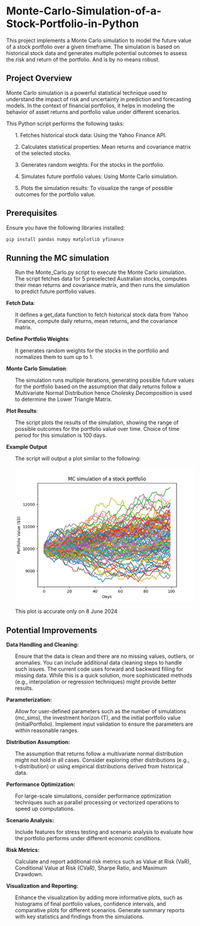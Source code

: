 # Monte-Carlo-Simulation-of-a-Stock-Portfolio-in-Python

This project implements a Monte Carlo simulation to model the future value of a stock portfolio over a given timeframe. The simulation is based on historical stock data and generates multiple potential outcomes to assess the risk and return of the portfolio. And is by no means robust.

## Project Overview
Monte Carlo simulation is a powerful statistical technique used to understand the impact of risk and uncertainty in prediction and forecasting models. In the context of financial portfolios, it helps in modeling the behavior of asset returns and portfolio value under different scenarios.

This Python script performs the following tasks:
<ul>1. Fetches historical stock data: Using the Yahoo Finance API.</ul>
<ul>2. Calculates statistical properties: Mean returns and covariance matrix of the selected stocks.</ul>
<ul>3. Generates random weights: For the stocks in the portfolio.</ul>
<ul>4. Simulates future portfolio values: Using Monte Carlo simulation.</ul>
<ul>5. Plots the simulation results: To visualize the range of possible outcomes for the portfolio value.</ul>

## Prerequisites
Ensure you have the following libraries installed:
```sh
pip install pandas numpy matplotlib yfinance
```

## Running the MC simulation
<ul>Run the Monte_Carlo.py script to execute the Monte Carlo simulation. The script fetches data for 5 preselected Australian stocks, computes their mean returns and covariance matrix, and then runs the simulation to predict future portfolio values.</ul>

**Fetch Data**:
<ul>It defines a get_data function to fetch historical stock data from Yahoo Finance, compute daily returns, mean returns, and the covariance matrix.</ul>

**Define Portfolio Weights**:
<ul>It generates random weights for the stocks in the portfolio and normalizes them to sum up to 1.</ul>

**Monte Carlo Simulation**:
<ul>The simulation runs multiple iterations, generating possible future values for the portfolio based on the assumption that daily returns follow a Multivariate Normal Distribution hence Cholesky Decomposition is used to determine the Lower Triangle Matrix.</ul>

**Plot Results**:
<ul>The script plots the results of the simulation, showing the range of possible outcomes for the portfolio value over time. Choice of time period for this simulation is 100 days.</ul>

**Example Output**
<ul>The script will output a plot similar to the following:</ul>
<ul><img src="Figure_1.png" /></ul>
<ul>This plot is accurate only on 8 June 2024</ul>

## Potential Improvements
**Data Handling and Cleaning:**
<ul>Ensure that the data is clean and there are no missing values, outliers, or anomalies. You can include additional data cleaning steps to handle such issues.
The current code uses forward and backward filling for missing data. While this is a quick solution, more sophisticated methods (e.g., interpolation or regression techniques) might provide better results.</ul>

**Parameterization:**
<ul>Allow for user-defined parameters such as the number of simulations (mc_sims), the investment horizon (T), and the initial portfolio value (initialPortfolio).
Implement input validation to ensure the parameters are within reasonable ranges.</ul>

**Distribution Assumption:**
<ul>The assumption that returns follow a multivariate normal distribution might not hold in all cases. Consider exploring other distributions (e.g., t-distribution) or using empirical distributions derived from historical data.</ul>

**Performance Optimization:**
<ul>For large-scale simulations, consider performance optimization techniques such as parallel processing or vectorized operations to speed up computations.</ul>

**Scenario Analysis:**
<ul>Include features for stress testing and scenario analysis to evaluate how the portfolio performs under different economic conditions.</ul>

**Risk Metrics:**
<ul>Calculate and report additional risk metrics such as Value at Risk (VaR), Conditional Value at Risk (CVaR), Sharpe Ratio, and Maximum Drawdown.</ul>

**Visualization and Reporting:**
<ul>Enhance the visualization by adding more informative plots, such as histograms of final portfolio values, confidence intervals, and comparative plots for different scenarios.
Generate summary reports with key statistics and findings from the simulations.</ul>
